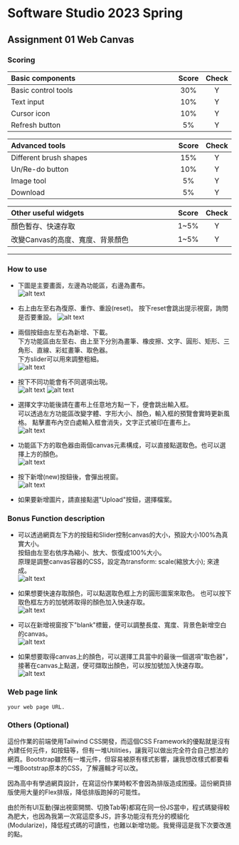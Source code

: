 # Software Studio 2023 Spring
## Assignment 01 Web Canvas


### Scoring

| **Basic components** | **Score** | **Check** |
| :------------------- | :-------: | :-------: |
| Basic control tools  |    30%    |     Y     |
| Text input           |    10%    |     Y     |
| Cursor icon          |    10%    |     Y     |
| Refresh button       |    5%     |     Y     |

| **Advanced tools**     | **Score** | **Check** |
| :--------------------- | :-------: | :-------: |
| Different brush shapes |    15%    |     Y     |
| Un/Re-do button        |    10%    |     Y     |
| Image tool             |    5%     |     Y     |
| Download               |    5%     |     Y     |

| **Other useful widgets**         | **Score** | **Check** |
| :------------------------------- | :-------: | :-------: |
| 顏色暫存、快速存取               |   1~5%    |     Y     |
| 改變Canvas的高度、寬度、背景顏色 |   1~5%    |     Y     |


---

### How to use 

- 下圖是主要畫面，左邊為功能區，右邊為畫布。  
  ![alt text](image.png)

- 右上由左至右為復原、重作、重設(reset)。
  按下reset會跳出提示視窗，詢問是否要重設。
  ![alt text](image-1.png)


- 兩個按鈕由左至右為新增、下載。  
  下方功能區由左至右、由上至下分別為畫筆、橡皮擦、文字、圓形、矩形、三角形、直線、彩虹畫筆、取色器。  
  下方slider可以用來調整粗細。  
  ![alt text](image-2.png)


- 按下不同功能會有不同選項出現。  
  ![alt text](image-3.png)
  ![alt text](image-4.png)


- 選擇文字功能後請在畫布上任意地方點一下，便會跳出輸入框。  
  可以透過左方功能區改變字體、字形大小、顏色，輸入框的預覽會實時更新風格。 
  點擊畫布內空白處輸入框會消失，文字正式被印在畫布上。   
  ![alt text](image-5.png)


- 功能區下方的取色器由兩個canvas元素構成，可以直接點選取色。也可以選擇上方的顏色。  
  ![alt text](image-6.png)


- 按下新增(new)按鈕後，會彈出視窗。  
  ![alt text](image-7.png)

- 如果要新增圖片，請直接點選"Upload"按鈕，選擇檔案。  
    

### Bonus Function description

- 可以透過網頁左下方的按鈕和Slider控制canvas的大小，預設大小100%為真實大小。  
  按鈕由左至右依序為縮小、放大、恢復成100%大小。  
  原理是調整canvas容器的CSS，設定為transform: scale(縮放大小); 來達成。  
  ![alt text](image-8.png)

    
- 如果想要快速存取顏色，可以點選取色框上方的圓形圖案來取色。
  也可以按下取色框左方的加號將取得的顏色加入快速存取。  
  ![alt text](image-9.png)

- 可以在新增視窗按下"blank"標籤，便可以調整長度、寬度、背景色新增空白的canvas。  
  ![alt text](image-10.png)

- 如果想要取得canvas上的顏色，可以選擇工具當中的最後一個選項"取色器"，接著在canvas上點選，便可擷取出顏色，可以按加號加入快速存取。
  ![alt text](image-12.png)

### Web page link

    your web page URL.

### Others (Optional)

這份作業的前端使用Tailwind CSS開發，而這個CSS Framework的優點就是沒有內建任何元件，如按鈕等，但有一堆Utilities，讓我可以做出完全符合自己想法的網頁。Bootstrap雖然有一堆元件，但容易被原有樣式影響，讓我想改樣式都要看一堆Bootstrap原本的CSS，了解邏輯才可以改。  

因為高中有學過網頁設計，在寫這份作業時較不會因為排版造成困擾。這份網頁排版使用大量的Flex排版，降低排版跑掉的可能性。

由於所有UI互動(彈出視窗開關、切換Tab等)都寫在同一份JS當中，程式碼變得較為肥大，也因為我第一次寫這麼多JS，許多功能沒有充分的模組化(Modularize)，降低程式碼的可讀性，也難以新增功能。我覺得這是我下次要改進的點。

<style>
table th{
    width: 100%;
}
</style>
